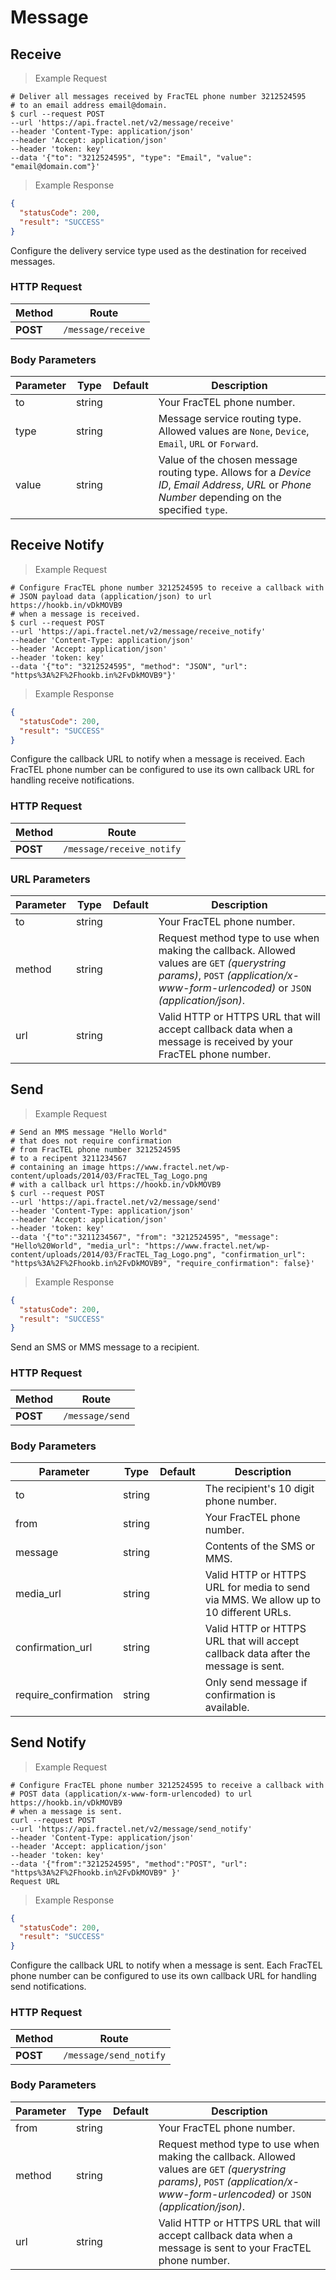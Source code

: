 # Message

## Receive

> Example Request

```shell
# Deliver all messages received by FracTEL phone number 3212524595
# to an email address email@domain.
$ curl --request POST
--url 'https://api.fractel.net/v2/message/receive'
--header 'Content-Type: application/json'
--header 'Accept: application/json'
--header 'token: key'
--data '{"to": "3212524595", "type": "Email", "value": "email@domain.com"}'
```

> Example Response

```json
{
  "statusCode": 200,
  "result": "SUCCESS"
}
```

Configure the delivery service type used as the destination for received messages.

### HTTP Request

Method | Route
--------- | -------
**POST** | `/message/receive`

### Body Parameters

Parameter | Type | Default | Description
--------- | ------- | ----------- | -----------
to | string |  | Your FracTEL phone number.
type | string | | Message service routing type. Allowed values are `None`, `Device`, `Email`, `URL` or `Forward`.
value | string | | Value of the chosen message routing type. Allows for a _Device ID_, _Email Address_, _URL_ or _Phone Number_ depending on the specified `type`.

## Receive Notify

> Example Request

```shell
# Configure FracTEL phone number 3212524595 to receive a callback with
# JSON payload data (application/json) to url https://hookb.in/vDkMOVB9
# when a message is received.
$ curl --request POST
--url 'https://api.fractel.net/v2/message/receive_notify'
--header 'Content-Type: application/json'
--header 'Accept: application/json'
--header 'token: key'
--data '{"to": "3212524595", "method": "JSON", "url": "https%3A%2F%2Fhookb.in%2FvDkMOVB9"}'
```

> Example Response

```json
{
  "statusCode": 200,
  "result": "SUCCESS"
}
```

Configure the callback URL to notify when a message is received. Each FracTEL phone number can be configured to use its own callback URL for handling receive notifications.

### HTTP Request

Method | Route
--------- | -------
**POST** | `/message/receive_notify`

### URL Parameters

Parameter | Type | Default | Description
--------- | ------- | ----------- | -----------
to | string |  | Your FracTEL phone number.
method | string | | Request method type to use when making the callback. Allowed values are `GET` _(querystring params)_, `POST` _(application/x-www-form-urlencoded)_ or `JSON` _(application/json)_.
url | string | | Valid HTTP or HTTPS URL that will accept callback data when a message is received by your FracTEL phone number.

## Send

> Example Request

```shell
# Send an MMS message "Hello World"
# that does not require confirmation
# from FracTEL phone number 3212524595
# to a recipent 3211234567
# containing an image https://www.fractel.net/wp-content/uploads/2014/03/FracTEL_Tag_Logo.png
# with a callback url https://hookb.in/vDkMOVB9
$ curl --request POST
--url 'https://api.fractel.net/v2/message/send'
--header 'Content-Type: application/json'
--header 'Accept: application/json'
--header 'token: key'
--data '{"to":"3211234567", "from": "3212524595", "message": "Hello%20World", "media_url": "https://www.fractel.net/wp-content/uploads/2014/03/FracTEL_Tag_Logo.png", "confirmation_url": "https%3A%2F%2Fhookb.in%2FvDkMOVB9", "require_confirmation": false}'
```

> Example Response

```json
{
  "statusCode": 200,
  "result": "SUCCESS"
}
```

Send an SMS or MMS message to a recipient.

### HTTP Request

Method | Route
--------- | -------
**POST** | `/message/send`

### Body Parameters

Parameter | Type | Default | Description
--------- | ------- | ----------- | -----------
to | string |  | The recipient's 10 digit phone number.
from | string | | Your FracTEL phone number.
message | string | | Contents of the SMS or MMS.
media_url | string | | Valid HTTP or HTTPS URL for media to send via MMS. We allow up to 10 different URLs.
confirmation_url | string | | Valid HTTP or HTTPS URL that will accept callback data after the message is sent.
require_confirmation | string | | Only send message if confirmation is available.

## Send Notify

> Example Request

```shell
# Configure FracTEL phone number 3212524595 to receive a callback with
# POST data (application/x-www-form-urlencoded) to url https://hookb.in/vDkMOVB9
# when a message is sent.
curl --request POST
--url 'https://api.fractel.net/v2/message/send_notify'
--header 'Content-Type: application/json'
--header 'Accept: application/json'
--header 'token: key'
--data '{"from":"3212524595", "method":"POST", "url": "https%3A%2F%2Fhookb.in%2FvDkMOVB9" }'
Request URL
```

> Example Response

```json
{
  "statusCode": 200,
  "result": "SUCCESS"
}
```

Configure the callback URL to notify when a message is sent. Each FracTEL phone number can be configured to use its own callback URL for handling send notifications.

### HTTP Request

Method | Route
--------- | -------
**POST** | `/message/send_notify`

### Body Parameters

Parameter | Type | Default | Description
--------- | ------- | ----------- | -----------
from | string |  | Your FracTEL phone number.
method | string | | Request method type to use when making the callback. Allowed values are `GET` _(querystring params)_, `POST` _(application/x-www-form-urlencoded)_ or `JSON` _(application/json)_.
url | string | | Valid HTTP or HTTPS URL that will accept callback data when a message is sent to your FracTEL phone number.
